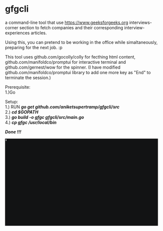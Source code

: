 # gfgcli
a command-line tool that use https://www.geeksforgeeks.org interviews-corner section to fetch companies and their corresponding interview-experiences articles. 

Using this, you can pretend to be working in the office while simaltaneously, preparing for the next job. :p

This tool uses github.com/gocolly/colly for fecthing html content, github.com/manifoldco/promptui for interactive terminal and github.com/gernest/wow for the spinner. (I have modified github.com/manifoldco/promptui library to add one more key as "End" to terminate the session.)

Prerequisite: <br />
1.)Go

Setup: <br />
1.) RUN ***go get github.com/aniketsupertramp/gfgcli/src*** <br />
2.) ***cd $GOPATH*** <br />
3.) ***go build -o gfgc gfgcli/src/main.go*** <br />
4.) ***cp gfgc /usr/local/bin*** <br />

***Done !!!***

![](gfgExample.gif)
